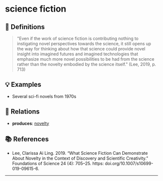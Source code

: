 # science fiction

## 📖 Definitions

> "Even if the work of science fiction is contributing nothing to instigating novel perspectives towards the science, it still opens up the way for thinking about how that science could provide novel insight into imagined futures and imagined technologies that emphasize much more novel possibilities to be had from the science rather than the novelty embodied by the science itself." (Lee, 2019, p. 713)

## 💡 Examples

- Several sci-fi novels from 1970s

## 🔗 Relations

- **produces**: [novelty](./novelty.md)

## 📚 References

- Lee, Clarissa Ai Ling. 2019. “What Science Fiction Can Demonstrate About Novelty in the Context of Discovery and Scientific Creativity.” Foundations of Science 24 (4): 705–25. https: doi.org/10.1007/s10699-019-09615-6.

---

<script src="https://giscus.app/client.js"
                data-repo="natesheehan/conceptcartography"
                data-repo-id="R_kgDOPB5QiQ"
                data-category="General"
                data-category-id="DIC_kwDOPB5Qic4CsAxd"
                data-mapping="pathname"
                data-strict="0"
                data-reactions-enabled="1"
                data-emit-metadata="0"
                data-input-position="bottom"
                data-theme="catppuccin_mocha"
                data-lang="en"
                crossorigin="anonymous"
                async>
        </script>
        